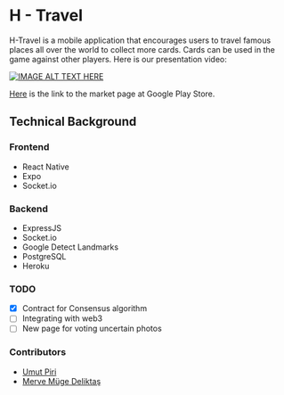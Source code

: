 # H - Travel

H-Travel is a mobile application that encourages users to travel famous places all over the world to collect more cards. Cards can be used in the game against other players. Here is our presentation video:

[![IMAGE ALT TEXT HERE](https://img.youtube.com/vi/wR7mL_kHQvI/0.jpg)](https://www.youtube.com/watch?v=wR7mL_kHQvI)

[Here](https://play.google.com/store/apps/details?id=com.umpi.htravel) is the link to the market page at Google Play Store.

## Technical Background
### Frontend
* React Native
* Expo
* Socket.io

### Backend
* ExpressJS
* Socket.io
* Google Detect Landmarks
* PostgreSQL
* Heroku

### TODO
- [x] Contract for Consensus algorithm
- [ ] Integrating with web3
- [ ] New page for voting uncertain photos

### Contributors
* [Umut Piri](https://github.com/umutpiri)
* [Merve Müge Deliktaş](https://github.com/MerveMuge)
